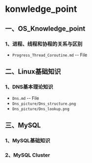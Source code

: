 # konwledge_point
## 一、OS_Knowledge_point
### 1、进程、线程和协程的关系与区别
* `Progress_Thread_Coroutine.md` -- File
## 二、Linux基础知识
### 1、DNS基本理论知识
* `Dns.md`  -- File 
* `Dns_picture/Dns_structure.png` 
* `Dns_picture/Dns_lookup.png`
## 三、MySQL
### 1、MySQL基础知识
### 2、MySQL Cluster

